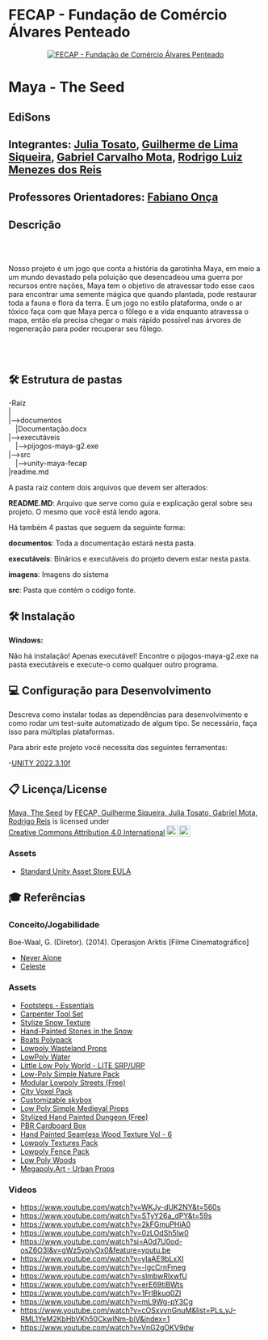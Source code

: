 # FECAP - Fundação de Comércio Álvares Penteado

<p align="center">
<a href= "https://www.fecap.br/"><img src="https://encrypted-tbn0.gstatic.com/images?q=tbn:ANd9GcRhZPrRa89Kma0ZZogxm0pi-tCn_TLKeHGVxywp-LXAFGR3B1DPouAJYHgKZGV0XTEf4AE&usqp=CAU" alt="FECAP - Fundação de Comércio Álvares Penteado" border="0"></a>
</p>

# Maya - The Seed

## EdiSons

## Integrantes: <a href="https://www.linkedin.com/in/julia-tosato-a09a0b207/">Julia Tosato</a>, <a href="#">Guilherme de Lima Siqueira</a>, <a href="#">Gabriel Carvalho Mota</a>, <a href="#">Rodrigo Luiz Menezes dos Reis</a>

## Professores Orientadores: <a href="https://www.linkedin.com/in/fabiano-on%C3%A7a-3214a12/">Fabiano Onça</a>

## Descrição

<br><br>

Nosso projeto é um jogo que conta a história da garotinha Maya, em meio a um mundo devastado pela poluição que desencadeou uma guerra por recursos entre nações, Maya tem o objetivo de atravessar todo esse caos para encontrar uma semente mágica que quando plantada, pode restaurar toda a fauna e flora da terra.
É um jogo no estilo plataforma, onde o ar tóxico faça com que Maya perca o fôlego e a vida enquanto atravessa o mapa, então ela precisa chegar o mais rápido possível nas árvores de regeneração para poder recuperar seu fôlego.

<br><br>

## 🛠 Estrutura de pastas

-Raiz<br>
|<br>
|-->documentos<br>
  &emsp;|Documentação.docx<br>
|-->executáveis<br>
  &emsp;|-->pijogos-maya-g2.exe<br>
|-->src<br>
  &emsp;|-->unity-maya-fecap<br>
|readme.md<br>

A pasta raiz contem dois arquivos que devem ser alterados:

<b>README.MD</b>: Arquivo que serve como guia e explicação geral sobre seu projeto. O mesmo que você está lendo agora.

Há também 4 pastas que seguem da seguinte forma:

<b>documentos</b>: Toda a documentação estará nesta pasta.

<b>executáveis</b>: Binários e executáveis do projeto devem estar nesta pasta.

<b>imagens</b>: Imagens do sistema

<b>src</b>: Pasta que contém o código fonte.

## 🛠 Instalação

<b>Windows:</b>

Não há instalação! Apenas executável!
Encontre o pijogos-maya-g2.exe na pasta executáveis e execute-o como qualquer outro programa.

## 💻 Configuração para Desenvolvimento

Descreva como instalar todas as dependências para desenvolvimento e como rodar um test-suite automatizado de algum tipo. Se necessário, faça isso para múltiplas plataformas.

Para abrir este projeto você necessita das seguintes ferramentas:

-<a href="https://store.unity.com/download">UNITY 2022.3.10f</a>

## 📋 Licença/License

<p xmlns:cc="http://creativecommons.org/ns#" xmlns:dct="http://purl.org/dc/terms/"><a property="dct:title" rel="cc:attributionURL" href="https://github.com/2024-1-NCC1/Projeto4">Maya, The Seed</a> by <a rel="cc:attributionURL dct:creator" property="cc:attributionName" href="https://github.com/2024-1-NCC1/Projeto4">FECAP, Guilherme Siqueira, Julia Tosato, Gabriel Mota, Rodrigo Reis</a> is licensed under <a href="https://creativecommons.org/licenses/by/4.0/?ref=chooser-v1" target="_blank" rel="license noopener noreferrer" style="display:inline-block;">Creative Commons Attribution 4.0 International<img style="height:22px!important;margin-left:3px;vertical-align:text-bottom;" src="https://mirrors.creativecommons.org/presskit/icons/cc.svg?ref=chooser-v1" alt=""><img style="height:22px!important;margin-left:3px;vertical-align:text-bottom;" src="https://mirrors.creativecommons.org/presskit/icons/by.svg?ref=chooser-v1" alt=""></a></p>

### Assets
- <a href="https://unity.com/pt/legal/as-terms">Standard Unity Asset Store EULA</a>

## 🎓 Referências
### Conceito/Jogabilidade
Boe-Waal, G. (Diretor). (2014). Operasjon Arktis [Filme Cinematográfico]
- <a href="https://store.steampowered.com/app/295790/Never_Alone_Kisima_Ingitchuna/">Never Alone</a>
- <a href="https://store.steampowered.com/app/504230/Celeste/">Celeste</a>

### Assets
- <a href="https://assetstore.unity.com/packages/audio/sound-fx/foley/footsteps-essentials-189879">Footsteps - Essentials</a>
- <a href="https://assetstore.unity.com/packages/3d/props/tools/carpenter-tool-set-97815">Carpenter Tool Set</a>
- <a href="https://assetstore.unity.com/packages/2d/textures-materials/water/stylize-snow-texture-153579">Stylize Snow Texture</a>
- <a href="https://assetstore.unity.com/packages/3d/characters/hand-painted-stones-in-the-snow-62518">Hand-Painted Stones in the Snow</a>
- <a href="https://assetstore.unity.com/packages/3d/vehicles/sea/boats-polypack-189866">Boats Polypack</a>
- <a href="https://assetstore.unity.com/packages/3d/environments/lowpoly-wasteland-props-138348">Lowpoly Wasteland Props</a>
- <a href="https://assetstore.unity.com/packages/tools/particles-effects/lowpoly-water-107563">LowPoly Water</a>
- <a href="https://assetstore.unity.com/packages/3d/environments/little-low-poly-world-lite-srp-urp-119111">Little Low Poly World - LITE SRP/URP</a>
- <a href="https://assetstore.unity.com/account/assets">Low-Poly Simple Nature Pack</a>
- <a href="https://assetstore.unity.com/packages/3d/environments/urban/modular-lowpoly-streets-free-192094">Modular Lowpoly Streets (Free)</a>
- <a href="https://assetstore.unity.com/packages/3d/environments/urban/city-voxel-pack-136141">City Voxel Pack</a>
- <a href="https://assetstore.unity.com/packages/2d/textures-materials/sky/customizable-skybox-174576">Customizable skybox</a>
- <a href="https://assetstore.unity.com/packages/3d/props/low-poly-simple-medieval-props-258397">Low Poly Simple Medieval Props</a>
- <a href="https://assetstore.unity.com/packages/3d/environments/stylized-hand-painted-dungeon-free-173934">Stylized Hand Painted Dungeon (Free)</a>
- <a href="https://assetstore.unity.com/packages/3d/props/pbr-cardboard-box-110635">PBR Cardboard Box</a>
- <a href="https://assetstore.unity.com/packages/2d/textures-materials/wood/hand-painted-seamless-wood-texture-vol-6-162145">Hand Painted Seamless Wood Texture Vol - 6</a>
- <a href="https://assetstore.unity.com/packages/2d/textures-materials/lowpoly-textures-pack-140717">Lowpoly Textures Pack</a>
- <a href="https://assetstore.unity.com/packages/3d/props/exterior/low-poly-fence-pack-61661">Lowpoly Fence Pack</a>
- <a href="https://assetstore.unity.com/packages/3d/environments/landscapes/low-poly-woods-232818">Low Poly Woods</a>
- <a href="https://assetstore.unity.com/packages/3d/props/megapoly-art-urban-props-217030">Megapoly.Art - Urban Props</a>

### Videos
- <https://www.youtube.com/watch?v=WKJy-dUK2NY&t=560s>
- <https://www.youtube.com/watch?v=STyY26a_dPY&t=59s>
- <https://www.youtube.com/watch?v=2kFGmuPHiA0>
- <https://www.youtube.com/watch?v=0zLOdSh5Iw0>
- <https://www.youtube.com/watch?si=A0d7U0od-osZ6O3I&v=gWz5ypiyOx0&feature=youtu.be>
- <https://www.youtube.com/watch?v=yIaAE9bLxXI>
- <https://www.youtube.com/watch?v=-lgcCrnFmeg>
- <https://www.youtube.com/watch?v=slmbwRlxwfU>
- <https://www.youtube.com/watch?v=erE69tiBWts>
- <https://www.youtube.com/watch?v=1FrIBkuq0ZI>
- <https://www.youtube.com/watch?v=mL9Wg-pY3Cg>
- <https://www.youtube.com/watch?v=cOSxvvnGnuM&list=PLs_yJ-RML1YeM2KbHbVKh50CkwINm-biV&index=1>
- <https://www.youtube.com/watch?v=VnG2gOKV9dw>
